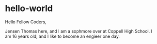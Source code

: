 # hello-world

Hello Fellow Coders,

Jensen Thomas here, and I am a sophmore over at Coppell High School. I am 16 years old, and I like to become an engieer one day. 
